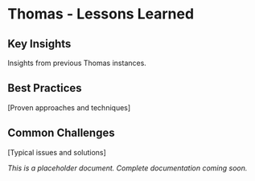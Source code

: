 # Thomas - Lessons Learned

## Key Insights
Insights from previous Thomas instances.

## Best Practices
[Proven approaches and techniques]

## Common Challenges
[Typical issues and solutions]

*This is a placeholder document. Complete documentation coming soon.*
